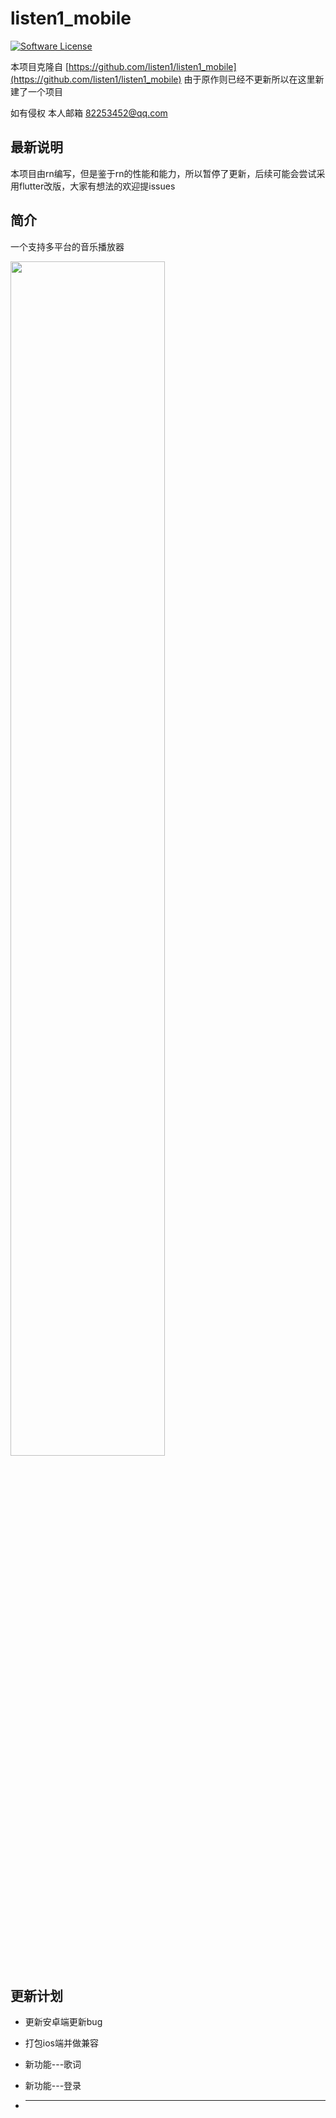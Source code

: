 # listen1_mobile

[![Software License](https://img.shields.io/badge/license-MIT-brightgreen.svg)](LICENSE)

本项目克隆自 [https://github.com/listen1/listen1_mobile](https://github.com/listen1/listen1_mobile)
由于原作则已经不更新所以在这里新建了一个项目

如有侵权 本人邮箱 [82253452@qq.com](82253452@qq.com)

## 最新说明
本项目由rn编写，但是鉴于rn的性能和能力，所以暂停了更新，后续可能会尝试采用flutter改版，大家有想法的欢迎提issues

## 简介

一个支持多平台的音乐播放器

<img src="https://kan-jian.oss-cn-beijing.aliyuncs.com/topic/20200805/20200805101644_bxih.jpg" width="70%">

## 更新计划

* 更新安卓端更新bug

* 打包ios端并做兼容

* 新功能---歌词

* 新功能---登录

* ___________ 
